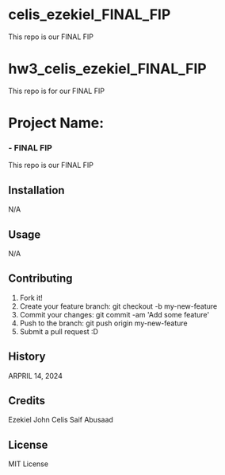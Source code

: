 # celis_ezekiel_FINAL_FIP
This repo is our FINAL FIP 


# hw3_celis_ezekiel_FINAL_FIP
This repo is for our FINAL FIP

# Project Name:  
### - FINAL FIP
 This repo is our FINAL FIP


## Installation 

N/A 

## Usage 

N/A

## Contributing

1. Fork it!
2. Create your feature branch: git checkout -b my-new-feature
3. Commit your changes: git commit -am 'Add some feature'
4. Push to the branch: git push origin my-new-feature
5. Submit a pull request :D


## History

ARPRIL 14, 2024

## Credits 

Ezekiel John Celis
Saif Abusaad

## License 

MIT License












